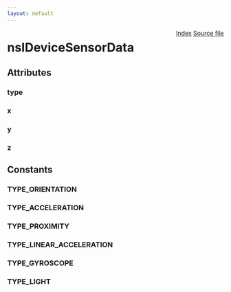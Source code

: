 ```yaml
---
layout: default
---
```

<div class='links' style='float:right'><a href="../index.html">Index</a>
<a href="http://dxr.mozilla.org/mozilla-central/source/xpcom/system/nsIDeviceSensors.idl">Source file</a>
</div>

# nsIDeviceSensorData #

## Attributes ##

### type ###

### x ###

### y ###

### z ###

## Constants ##

### TYPE_ORIENTATION ###

### TYPE_ACCELERATION ###

### TYPE_PROXIMITY ###

### TYPE_LINEAR_ACCELERATION ###

### TYPE_GYROSCOPE ###

### TYPE_LIGHT ###
